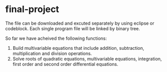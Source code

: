 # final-project

The file can be downloaded and excuted separately by using eclipse or codeblock. 
Each single program file will be linked by binary tree.

So far we have acheived the following functions:
1. Build multivariable equations that include addition, subtraction, multiplication and division operations.
2. Solve roots of quadratic equations, multivariable equations, integration, first order and second order differential equations.
